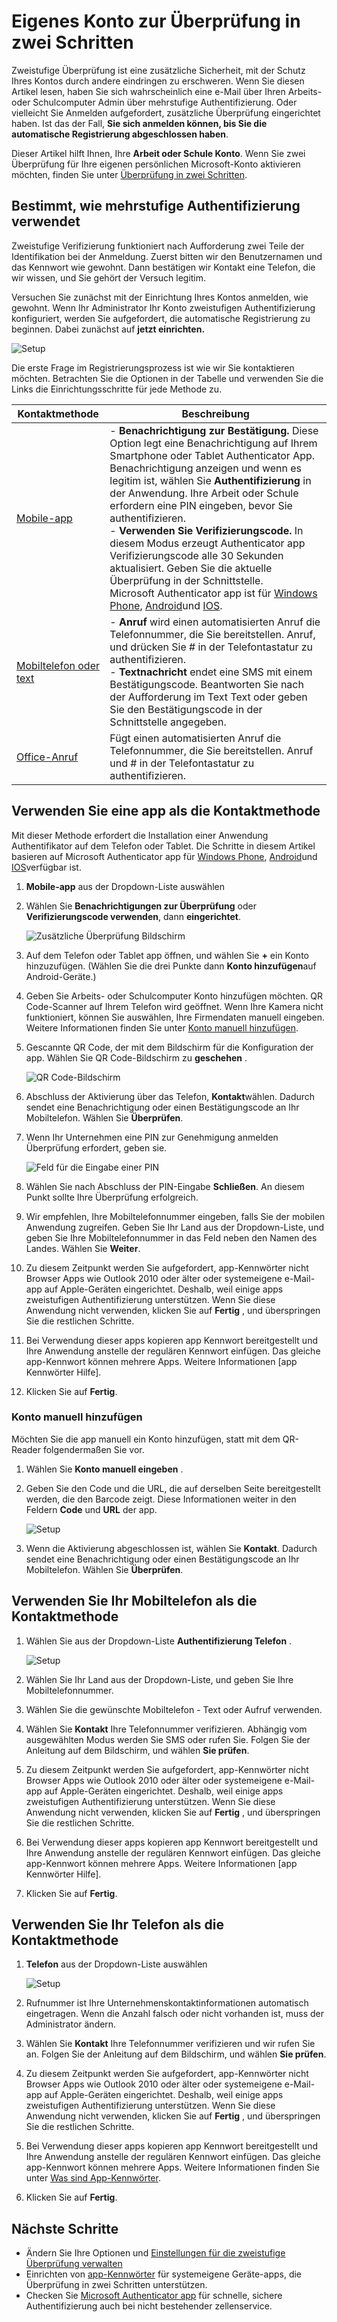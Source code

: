 <properties
    pageTitle="Richten Sie zwei Überprüfung für meine Arbeit oder Schule"
    description="Wenn Ihr Unternehmen Azure mehrstufige Authentifizierung konfiguriert, werden Sie aufgefordert sich zwei Überprüfung. Informationen Sie zum Einrichten von. "
    services="multi-factor-authentication"
    keywords="Verwendung von Azure Directory, active Directory in der Cloud, active Directory-Lernprogramm"
    documentationCenter=""
    authors="kgremban"
    manager="femila"
    editor="pblachar"/>

<tags
    ms.service="multi-factor-authentication"
    ms.workload="identity"
    ms.tgt_pltfrm="na"
    ms.devlang="na"
    ms.topic="article"
    ms.date="10/10/2016"
    ms.author="kgremban"/>

# <a name="set-up-my-account-for-two-step-verification"></a>Eigenes Konto zur Überprüfung in zwei Schritten

Zweistufige Überprüfung ist eine zusätzliche Sicherheit, mit der Schutz Ihres Kontos durch andere eindringen zu erschweren. Wenn Sie diesen Artikel lesen, haben Sie sich wahrscheinlich eine e-Mail über Ihren Arbeits- oder Schulcomputer Admin über mehrstufige Authentifizierung. Oder vielleicht Sie Anmelden aufgefordert, zusätzliche Überprüfung eingerichtet haben. Ist das der Fall, **Sie sich anmelden können, bis Sie die automatische Registrierung abgeschlossen haben**.

Dieser Artikel hilft Ihnen, Ihre **Arbeit oder Schule Konto**. Wenn Sie zwei Überprüfung für Ihre eigenen persönlichen Microsoft-Konto aktivieren möchten, finden Sie unter [Überprüfung in zwei Schritten](https://support.microsoft.com/help/12408/microsoft-account-about-two-step-verification).

## <a name="determine-how-you-will-use-multi-factor-authentication"></a>Bestimmt, wie mehrstufige Authentifizierung verwendet

Zweistufige Verifizierung funktioniert nach Aufforderung zwei Teile der Identifikation bei der Anmeldung. Zuerst bitten wir den Benutzernamen und das Kennwort wie gewohnt. Dann bestätigen wir Kontakt eine Telefon, die wir wissen, und Sie gehört der Versuch legitim.  

Versuchen Sie zunächst mit der Einrichtung Ihres Kontos anmelden, wie gewohnt. Wenn Ihr Administrator Ihr Konto zweistufigen Authentifizierung konfiguriert, werden Sie aufgefordert, die automatische Registrierung zu beginnen. Dabei zunächst auf **jetzt einrichten.**

![Setup](./media/multi-factor-authentication-end-user-first-time/first.png)

Die erste Frage im Registrierungsprozess ist wie wir Sie kontaktieren möchten. Betrachten Sie die Optionen in der Tabelle und verwenden Sie die Links die Einrichtungsschritte für jede Methode zu.

| Kontaktmethode | Beschreibung |
| --- | --- |
[Mobile-app](#use-a-mobile-app-as-the-contact-method) | - **Benachrichtigung zur Bestätigung.** Diese Option legt eine Benachrichtigung auf Ihrem Smartphone oder Tablet Authenticator App. Benachrichtigung anzeigen und wenn es legitim ist, wählen Sie **Authentifizierung** in der Anwendung. Ihre Arbeit oder Schule erfordern eine PIN eingeben, bevor Sie authentifizieren.<br>- **Verwenden Sie Verifizierungscode.** In diesem Modus erzeugt Authenticator app Verifizierungscode alle 30 Sekunden aktualisiert. Geben Sie die aktuelle Überprüfung in der Schnittstelle.<br>Microsoft Authenticator app ist für [Windows Phone](http://go.microsoft.com/fwlink/?Linkid=825071), [Android](http://go.microsoft.com/fwlink/?Linkid=825072)und [IOS](http://go.microsoft.com/fwlink/?Linkid=825073). |
[Mobiltelefon oder text](#use-your-mobile-phone-as-the-contact-method) | - **Anruf** wird einen automatisierten Anruf die Telefonnummer, die Sie bereitstellen. Anruf, und drücken Sie # in der Telefontastatur zu authentifizieren.<br>- **Textnachricht** endet eine SMS mit einem Bestätigungscode. Beantworten Sie nach der Aufforderung im Text Text oder geben Sie den Bestätigungscode in der Schnittstelle angegeben. |  
[Office-Anruf](#use-your-office-phone-as-the-contact-method) | Fügt einen automatisierten Anruf die Telefonnummer, die Sie bereitstellen. Anruf und # in der Telefontastatur zu authentifizieren. |

## <a name="use-a-mobile-app-as-the-contact-method"></a>Verwenden Sie eine app als die Kontaktmethode

Mit dieser Methode erfordert die Installation einer Anwendung Authentifikator auf dem Telefon oder Tablet. Die Schritte in diesem Artikel basieren auf Microsoft Authenticator app für [Windows Phone](http://go.microsoft.com/fwlink/?Linkid=825071), [Android](http://go.microsoft.com/fwlink/?Linkid=825072)und [IOS](http://go.microsoft.com/fwlink/?Linkid=825073)verfügbar ist.

1. **Mobile-app** aus der Dropdown-Liste auswählen
2. Wählen Sie **Benachrichtigungen zur Überprüfung** oder **Verifizierungscode verwenden**, dann **eingerichtet**.

    ![Zusätzliche Überprüfung Bildschirm](./media/multi-factor-authentication-end-user-first-time-mobile-app/mobileapp.png)

3. Auf dem Telefon oder Tablet app öffnen, und wählen Sie **+** ein Konto hinzuzufügen. (Wählen Sie die drei Punkte dann **Konto hinzufügen**auf Android-Geräte.)
4. Geben Sie Arbeits- oder Schulcomputer Konto hinzufügen möchten. QR Code-Scanner auf Ihrem Telefon wird geöffnet. Wenn Ihre Kamera nicht funktioniert, können Sie auswählen, Ihre Firmendaten manuell eingeben. Weitere Informationen finden Sie unter [Konto manuell hinzufügen](#add-an-account-manually).  
5. Gescannte QR Code, der mit dem Bildschirm für die Konfiguration der app.  Wählen Sie QR Code-Bildschirm zu **geschehen** .  

    ![QR Code-Bildschirm](./media/multi-factor-authentication-end-user-first-time-mobile-app/scan2.png)

6. Abschluss der Aktivierung über das Telefon, **Kontakt**wählen.  Dadurch sendet eine Benachrichtigung oder einen Bestätigungscode an Ihr Mobiltelefon. Wählen Sie **Überprüfen**.  
7. Wenn Ihr Unternehmen eine PIN zur Genehmigung anmelden Überprüfung erfordert, geben sie.

    ![Feld für die Eingabe einer PIN](./media/multi-factor-authentication-end-user-first-time-mobile-app/scan3.png)

8. Wählen Sie nach Abschluss der PIN-Eingabe **Schließen**. An diesem Punkt sollte Ihre Überprüfung erfolgreich.
9. Wir empfehlen, Ihre Mobiltelefonnummer eingeben, falls Sie der mobilen Anwendung zugreifen. Geben Sie Ihr Land aus der Dropdown-Liste, und geben Sie Ihre Mobiltelefonnummer in das Feld neben den Namen des Landes. Wählen Sie **Weiter**.
10. Zu diesem Zeitpunkt werden Sie aufgefordert, app-Kennwörter nicht Browser Apps wie Outlook 2010 oder älter oder systemeigene e-Mail-app auf Apple-Geräten eingerichtet. Deshalb, weil einige apps zweistufigen Authentifizierung unterstützen. Wenn Sie diese Anwendung nicht verwenden, klicken Sie auf **Fertig** , und überspringen Sie die restlichen Schritte.
11. Bei Verwendung dieser apps kopieren app Kennwort bereitgestellt und Ihre Anwendung anstelle der regulären Kennwort einfügen. Das gleiche app-Kennwort können mehrere Apps. Weitere Informationen [app Kennwörter Hilfe].
12. Klicken Sie auf **Fertig**.


### <a name="add-an-account-manually"></a>Konto manuell hinzufügen
Möchten Sie die app manuell ein Konto hinzufügen, statt mit dem QR-Reader folgendermaßen Sie vor.

1. Wählen Sie **Konto manuell eingeben** .  
2. Geben Sie den Code und die URL, die auf derselben Seite bereitgestellt werden, die den Barcode zeigt. Diese Informationen weiter in den Feldern **Code** und **URL** der app.

    ![Setup](./media/multi-factor-authentication-end-user-first-time-mobile-app/barcode2.png)

3. Wenn die Aktivierung abgeschlossen ist, wählen Sie **Kontakt**. Dadurch sendet eine Benachrichtigung oder einen Bestätigungscode an Ihr Mobiltelefon. Wählen Sie **Überprüfen**.

## <a name="use-your-mobile-phone-as-the-contact-method"></a>Verwenden Sie Ihr Mobiltelefon als die Kontaktmethode

1. Wählen Sie aus der Dropdown-Liste **Authentifizierung Telefon** .  

    ![Setup](./media/multi-factor-authentication-end-user-first-time-mobile-phone/phone.png)  

2. Wählen Sie Ihr Land aus der Dropdown-Liste, und geben Sie Ihre Mobiltelefonnummer.
3. Wählen Sie die gewünschte Mobiltelefon - Text oder Aufruf verwenden.
4. Wählen Sie **Kontakt** Ihre Telefonnummer verifizieren. Abhängig vom ausgewählten Modus werden Sie SMS oder rufen Sie. Folgen Sie der Anleitung auf dem Bildschirm, und wählen **Sie prüfen**.
5. Zu diesem Zeitpunkt werden Sie aufgefordert, app-Kennwörter nicht Browser Apps wie Outlook 2010 oder älter oder systemeigene e-Mail-app auf Apple-Geräten eingerichtet. Deshalb, weil einige apps zweistufigen Authentifizierung unterstützen. Wenn Sie diese Anwendung nicht verwenden, klicken Sie auf **Fertig** , und überspringen Sie die restlichen Schritte.
6. Bei Verwendung dieser apps kopieren app Kennwort bereitgestellt und Ihre Anwendung anstelle der regulären Kennwort einfügen. Das gleiche app-Kennwort können mehrere Apps. Weitere Informationen [app Kennwörter Hilfe].
7. Klicken Sie auf **Fertig**.

## <a name="use-your-office-phone-as-the-contact-method"></a>Verwenden Sie Ihr Telefon als die Kontaktmethode

1. **Telefon** aus der Dropdown-Liste auswählen  

    ![Setup](./media/multi-factor-authentication-end-user-first-time-office-phone/office.png)  

2. Rufnummer ist Ihre Unternehmenskontaktinformationen automatisch eingetragen. Wenn die Anzahl falsch oder nicht vorhanden ist, muss der Administrator ändern.
4. Wählen Sie **Kontakt** Ihre Telefonnummer verifizieren und wir rufen Sie an. Folgen Sie der Anleitung auf dem Bildschirm, und wählen **Sie prüfen**.
5. Zu diesem Zeitpunkt werden Sie aufgefordert, app-Kennwörter nicht Browser Apps wie Outlook 2010 oder älter oder systemeigene e-Mail-app auf Apple-Geräten eingerichtet. Deshalb, weil einige apps zweistufigen Authentifizierung unterstützen. Wenn Sie diese Anwendung nicht verwenden, klicken Sie auf **Fertig** , und überspringen Sie die restlichen Schritte.
6. Bei Verwendung dieser apps kopieren app Kennwort bereitgestellt und Ihre Anwendung anstelle der regulären Kennwort einfügen. Das gleiche app-Kennwort können mehrere Apps. Weitere Informationen finden Sie unter [Was sind App-Kennwörter](multi-factor-authentication-end-user-app-passwords.md).
7. Klicken Sie auf **Fertig**.

## <a name="next-steps"></a>Nächste Schritte

- Ändern Sie Ihre Optionen und [Einstellungen für die zweistufige Überprüfung verwalten](multi-factor-authentication-end-user-manage-settings.md)
- Einrichten von [app-Kennwörter](multi-factor-authentication-end-user-app-passwords.md) für systemeigene Geräte-apps, die Überprüfung in zwei Schritten unterstützen.
- Checken Sie [Microsoft Authenticator app](multi-factor-authentication-microsoft-authenticator.md) für schnelle, sichere Authentifizierung auch bei nicht bestehender zellenservice.
